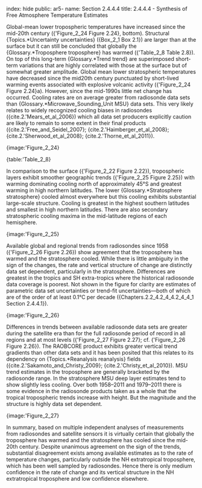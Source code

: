 index: hide
public: ar5-
name: Section 2.4.4.4
title: 2.4.4.4 - Synthesis of Free Atmosphere Temperature Estimates

Global-mean lower tropospheric temperatures have increased since the mid-20th century ({'Figure_2_24 Figure 2.24}, bottom). Structural {Topics.*Uncertainty uncertainties} ({Box_2_1 Box 2.1}) are larger than at the surface but it can still be concluded that globally the {Glossary.*Troposphere troposphere} has warmed ({'Table_2_8 Table 2.8}). On top of this long-term {Glossary.*Trend trend} are superimposed short-term variations that are highly correlated with those at the surface but of somewhat greater amplitude. Global mean lower stratospheric temperatures have decreased since the mid20th century punctuated by short-lived warming events associated with explosive volcanic activity ({'Figure_2_24 Figure 2.24}a). However, since the mid-1990s little net change has occurred. Cooling rates are on average greater from radiosonde data sets than {Glossary.*Microwave_Sounding_Unit MSU} data sets. This very likely relates to widely recognized cooling biases in radiosondes ({cite.2.'Mears_et_al_2006}) which all data set producers explicitly caution are likely to remain to some extent in their final products ({cite.2.'Free_and_Seidel_2007}; {cite.2.'Haimberger_et_al_2008}; {cite.2.'Sherwood_et_al_2008}; {cite.2.'Thorne_et_al_2011}).

{image:'Figure_2_24}

{table:'Table_2_8}

In comparison to the surface ({'Figure_2_22 Figure 2.22}), tropospheric layers exhibit smoother geographic trends ({'Figure_2_25 Figure 2.25}) with warming dominating cooling north of approximately 45°S and greatest warming in high northern latitudes. The lower {Glossary.*Stratosphere stratosphere} cooled almost everywhere but this cooling exhibits substantial large-scale structure. Cooling is greatest in the highest southern latitudes and smallest in high northern latitudes. There are also secondary stratospheric cooling maxima in the mid-latitude regions of each hemisphere.

{image:'Figure_2_25}

Available global and regional trends from radiosondes since 1958 ({'Figure_2_26 Figure 2.26}) show agreement that the troposphere has warmed and the stratosphere cooled. While there is little ambiguity in the sign of the changes, the rate and vertical structure of change are distinctly data set dependent, particularly in the stratosphere. Differences are greatest in the tropics and SH extra-tropics where the historical radiosonde data coverage is poorest. Not shown in the figure for clarity are estimates of parametric data set uncertainties or trend-fit uncertainties—both of which are of the order of at least 0.1°C per decade ({Chapters.2.2_4.2_4_4.2_4_4_1 Section 2.4.4.1}).

{image:'Figure_2_26}

Differences in trends between available radiosonde data sets are greater during the satellite era than for the full radiosonde period of record in all regions and at most levels ({'Figure_2_27 Figure 2.27}; cf. {'Figure_2_26 Figure 2.26}). The RAOBCORE product exhibits greater vertical trend gradients than other data sets and it has been posited that this relates to its dependency on {Topics.*Reanalysis reanalysis} fields ({cite.2.'Sakamoto_and_Christy_2009}; {cite.2.'Christy_et_al_2010}). MSU trend estimates in the troposphere are generally bracketed by the radiosonde range. In the stratosphere MSU deep layer estimates tend to show slightly less cooling. Over both 1958–2011 and 1979–2011 there is some evidence in the radiosonde products taken as a whole that the tropical tropospheric trends increase with height. But the magnitude and the structure is highly data set dependent.

{image:'Figure_2_27}

In summary, based on multiple independent analyses of measurements from radiosondes and satellite sensors it is virtually certain that globally the troposphere has warmed and the stratosphere has cooled since the mid-20th century. Despite unanimous agreement on the sign of the trends, substantial disagreement exists among available estimates as to the rate of temperature changes, particularly outside the NH extratropical troposphere, which has been well sampled by radiosondes. Hence there is only medium confidence in the rate of change and its vertical structure in the NH extratropical troposphere and low confidence elsewhere.
